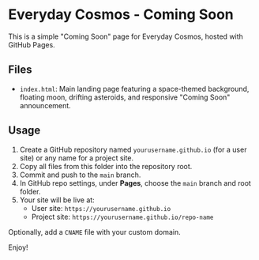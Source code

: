# Everyday Cosmos - Coming Soon

This is a simple "Coming Soon" page for Everyday Cosmos, hosted with GitHub Pages.

## Files

- `index.html`: Main landing page featuring a space-themed background, floating moon, drifting asteroids, and responsive "Coming Soon" announcement.

## Usage

1. Create a GitHub repository named `yourusername.github.io` (for a user site) or any name for a project site.
2. Copy all files from this folder into the repository root.
3. Commit and push to the `main` branch.
4. In GitHub repo settings, under **Pages**, choose the `main` branch and root folder.
5. Your site will be live at:
   - User site: `https://yourusername.github.io`
   - Project site: `https://yourusername.github.io/repo-name`

Optionally, add a `CNAME` file with your custom domain.

Enjoy!
